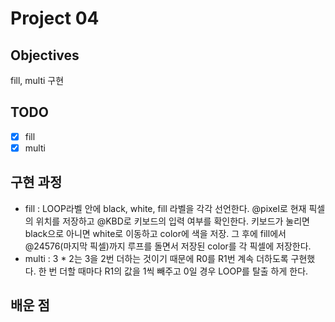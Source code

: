 # Project 04

## Objectives
fill, multi 구현

## TODO
- [x] fill
- [x] multi

## 구현 과정
- fill : LOOP라벨 안에 black, white, fill 라벨을 각각 선언한다. @pixel로 현재 픽셀의 위치를 저장하고 @KBD로 키보드의 입력 여부를 확인한다. 키보드가 눌리면 black으로 아니면 white로 이동하고 color에 색을 저장. 그 후에 fill에서 @24576(마지막 픽셀)까지 루프를 돌면서 저장된 color를 각 픽셀에 저장한다.
- multi : 3 * 2는 3을 2번 더하는 것이기 때문에 R0를 R1번 계속 더하도록 구현했다. 한 번 더할 때마다 R1의 값을 1씩 빼주고 0일 경우 LOOP를 탈출 하게 한다.


## 배운 점
